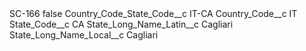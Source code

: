 <?xml version="1.0" encoding="UTF-8"?>
<CustomMetadata xmlns="http://soap.sforce.com/2006/04/metadata" xmlns:xsi="http://www.w3.org/2001/XMLSchema-instance" xmlns:xsd="http://www.w3.org/2001/XMLSchema">
    <label>SC-166</label>
    <protected>false</protected>
    <values>
        <field>Country_Code_State_Code__c</field>
        <value xsi:type="xsd:string">IT-CA</value>
    </values>
    <values>
        <field>Country_Code__c</field>
        <value xsi:type="xsd:string">IT</value>
    </values>
    <values>
        <field>State_Code__c</field>
        <value xsi:type="xsd:string">CA</value>
    </values>
    <values>
        <field>State_Long_Name_Latin__c</field>
        <value xsi:type="xsd:string">Cagliari</value>
    </values>
    <values>
        <field>State_Long_Name_Local__c</field>
        <value xsi:type="xsd:string">Cagliari</value>
    </values>
</CustomMetadata>

